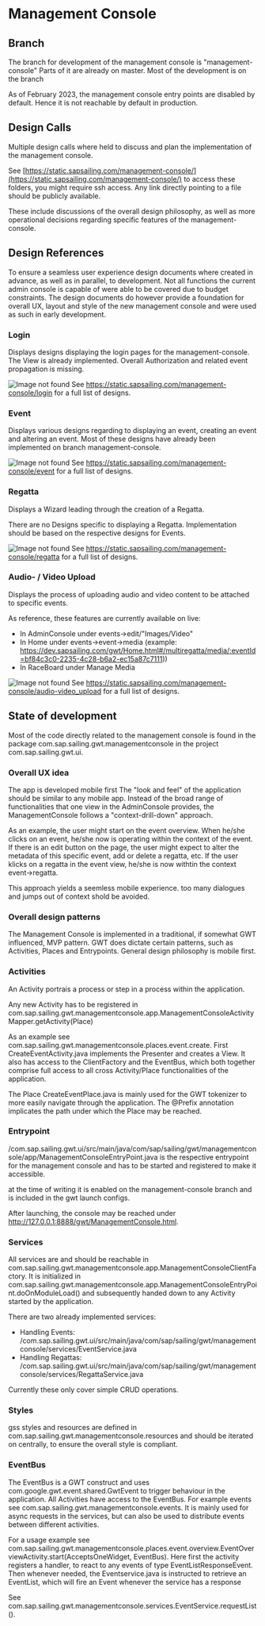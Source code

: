# Management Console

## Branch

The branch for development of the management console is "management-console"
Parts of it are already on master. Most of the development is on the branch 

As of February 2023, the management console entry points are disabled by default. Hence it is not reachable by default in production.

## Design Calls

Multiple design calls where held to discuss and plan the implementation of the management console.

See [https://static.sapsailing.com/management-console/](https://static.sapsailing.com/management-console/)
to access these folders, you might require ssh access.
Any link directly pointing to a file should be publicly available.

These include discussions of the overall design philosophy, as well as more operational decisions regarding specific features of the management-console.

## Design References

To ensure a seamless user experience design documents where created in advance, as well as in parallel, to development.
Not all functions the current admin console is capable of were able to be covered due to budget constraints. 
The design documents do however provide a foundation for overall UX, layout and style of the new management console and were used as such in early development.

### Login

Displays designs displaying the login pages for the management-console.
The View is already implemented. Overall Authorization and related event propagation is missing.

![Image not found](https://static.sapsailing.com/management-console/login/Login%20-%20Mobile.png)
See https://static.sapsailing.com/management-console/login for a full list of designs.

### Event

Displays various designs regarding to displaying an event, creating an event and altering an event. 
Most of these designs have already been implemented on branch management-console.

![Image not found](https://static.sapsailing.com/management-console/event/Wizard%20-%20Add%20second%20Course%20Area.png)
See https://static.sapsailing.com/management-console/event for a full list of designs.

### Regatta

Displays a Wizard leading through the creation of a Regatta.

There are no Designs specific to displaying a Regatta. 
Implementation should be based on the respective designs for Events.

![Image not found](https://static.sapsailing.com/management-console/regatta/Wizard%20-%20Add%20second%20regatta.png)
See https://static.sapsailing.com/management-console/regatta for a full list of designs.

### Audio- / Video Upload

Displays the process of uploading audio and video content to be attached to specific events. 

 As reference, these features are currently available on live:
 - In AdminConsole under events->edit/"Images/Video"
 - In Home under events->event->media (example: https://dev.sapsailing.com/gwt/Home.html#/multiregatta/media/:eventId=bf84c3c0-2235-4c28-b6a2-ec15a87c7111))
 - In RaceBoard under Manage Media
 
![Image not found](https://static.sapsailing.com/management-console/audio-video_upload/Event%20-%20Video%20upload%203.png)
See https://static.sapsailing.com/management-console/audio-video_upload for a full list of designs.
 
## State of development

Most of the code directly related to the management console is found in the package com.sap.sailing.gwt.managementconsole in the project com.sap.sailing.gwt.ui.	

### Overall UX idea

The app is developed mobile first
The "look and feel" of the application should be similar to any mobile app. 
Instead of the broad range of functionalities that one view in the AdminConsole provides, the ManagementConsole follows a "context-drill-down" approach.

As an example, the user might start on the event overview. When he/she clicks on an event, he/she now is operating within the context of the event. If there is an edit button on the page, the user might expect to alter the metadata of this specific event, add or delete a regatta, etc. 
If the user klicks on a regatta in the event view, he/she is now withtin the context event->regatta.

This approach yields a seemless mobile experience. too many dialogues and jumps out of context shold be avoided.

### Overall design patterns

The Management Console is implemented in a traditional, if somewhat GWT influenced, MVP pattern.
GWT does dictate certain patterns, such as Activities, Places and Entrypoints.
General design philosophy is mobile first.

### Activities

An Activity portrais a process or step in a process within the application.

Any new Activity has to be registered in com.sap.sailing.gwt.managementconsole.app.ManagementConsoleActivityMapper.getActivity(Place)

As an example see com.sap.sailing.gwt.managementconsole.places.event.create.
First CreateEventActivity.java implements the Presenter and creates a View. 
It also has access to the ClientFactory and the EventBus, which both together comprise full access to all cross Activity/Place functionalities of the application.

The Place CreateEventPlace.java is mainly used for the GWT tokenizer to more easily navigate through the application. The @Prefix annotation implicates the path under which the Place may be reached.

### Entrypoint

/com.sap.sailing.gwt.ui/src/main/java/com/sap/sailing/gwt/managementconsole/app/ManagementConsoleEntryPoint.java is the respective entrypoint for the management console and has to be started and registered to make it accessible.

at the time of writing it is enabled on the management-console branch and is included in the gwt launch configs.

After launching, the console may be reached under http://127.0.0.1:8888/gwt/ManagementConsole.html.

### Services

All services are and should be reachable in com.sap.sailing.gwt.managementconsole.app.ManagementConsoleClientFactory.
It is initialized in com.sap.sailing.gwt.managementconsole.app.ManagementConsoleEntryPoint.doOnModuleLoad() and subsequently handed down to any Activity started by the application.

There are two already implemented services:
 - Handling Events: /com.sap.sailing.gwt.ui/src/main/java/com/sap/sailing/gwt/managementconsole/services/EventService.java
 - Handling Regattas: /com.sap.sailing.gwt.ui/src/main/java/com/sap/sailing/gwt/managementconsole/services/RegattaService.java

Currently these only cover simple CRUD operations.

### Styles

gss styles and resources are defined in com.sap.sailing.gwt.managementconsole.resources and should be iterated on centrally, to ensure the overall style is compliant. 

### EventBus

The EventBus is a GWT construct and uses com.google.gwt.event.shared.GwtEvent<H> to trigger behaviour in the application. 
All Activities have access to the EventBus. For example events see com.sap.sailing.gwt.managementconsole.events.
It is mainly used for async requests in the services, but can also be used to distribute events between different activities. 

For a usage example see com.sap.sailing.gwt.managementconsole.places.event.overview.EventOverviewActivity.start(AcceptsOneWidget, EventBus).
Here first the activity registers a handler, to react to any events of type EventListResponseEvent. 
Then whenever needed, the Eventservice.java is instructed to retrieve an EventList, which will fire an Event whenever the service has a response 

See com.sap.sailing.gwt.managementconsole.services.EventService.requestList(). 